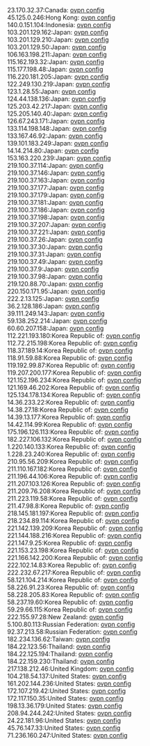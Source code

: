 23.170.32.37:Canada: [ovpn config](vpn/23_170_32_37.ovpn)  
45.125.0.246:Hong Kong: [ovpn config](vpn/45_125_0_246.ovpn)  
140.0.151.104:Indonesia: [ovpn config](vpn/140_0_151_104.ovpn)  
103.201.129.162:Japan: [ovpn config](vpn/103_201_129_162.ovpn)  
103.201.129.210:Japan: [ovpn config](vpn/103_201_129_210.ovpn)  
103.201.129.50:Japan: [ovpn config](vpn/103_201_129_50.ovpn)  
106.163.198.211:Japan: [ovpn config](vpn/106_163_198_211.ovpn)  
115.162.193.32:Japan: [ovpn config](vpn/115_162_193_32.ovpn)  
115.177.198.48:Japan: [ovpn config](vpn/115_177_198_48.ovpn)  
116.220.181.205:Japan: [ovpn config](vpn/116_220_181_205.ovpn)  
122.249.130.219:Japan: [ovpn config](vpn/122_249_130_219.ovpn)  
123.1.28.55:Japan: [ovpn config](vpn/123_1_28_55.ovpn)  
124.44.138.136:Japan: [ovpn config](vpn/124_44_138_136.ovpn)  
125.203.42.217:Japan: [ovpn config](vpn/125_203_42_217.ovpn)  
125.205.140.40:Japan: [ovpn config](vpn/125_205_140_40.ovpn)  
126.67.243.171:Japan: [ovpn config](vpn/126_67_243_171.ovpn)  
133.114.198.148:Japan: [ovpn config](vpn/133_114_198_148.ovpn)  
133.167.46.92:Japan: [ovpn config](vpn/133_167_46_92.ovpn)  
139.101.183.249:Japan: [ovpn config](vpn/139_101_183_249.ovpn)  
14.14.214.80:Japan: [ovpn config](vpn/14_14_214_80.ovpn)  
153.163.220.239:Japan: [ovpn config](vpn/153_163_220_239.ovpn)  
219.100.37.114:Japan: [ovpn config](vpn/219_100_37_114.ovpn)  
219.100.37.146:Japan: [ovpn config](vpn/219_100_37_146.ovpn)  
219.100.37.163:Japan: [ovpn config](vpn/219_100_37_163.ovpn)  
219.100.37.177:Japan: [ovpn config](vpn/219_100_37_177.ovpn)  
219.100.37.179:Japan: [ovpn config](vpn/219_100_37_179.ovpn)  
219.100.37.181:Japan: [ovpn config](vpn/219_100_37_181.ovpn)  
219.100.37.186:Japan: [ovpn config](vpn/219_100_37_186.ovpn)  
219.100.37.198:Japan: [ovpn config](vpn/219_100_37_198.ovpn)  
219.100.37.207:Japan: [ovpn config](vpn/219_100_37_207.ovpn)  
219.100.37.221:Japan: [ovpn config](vpn/219_100_37_221.ovpn)  
219.100.37.26:Japan: [ovpn config](vpn/219_100_37_26.ovpn)  
219.100.37.30:Japan: [ovpn config](vpn/219_100_37_30.ovpn)  
219.100.37.31:Japan: [ovpn config](vpn/219_100_37_31.ovpn)  
219.100.37.49:Japan: [ovpn config](vpn/219_100_37_49.ovpn)  
219.100.37.9:Japan: [ovpn config](vpn/219_100_37_9.ovpn)  
219.100.37.98:Japan: [ovpn config](vpn/219_100_37_98.ovpn)  
219.120.88.70:Japan: [ovpn config](vpn/219_120_88_70.ovpn)  
220.150.171.95:Japan: [ovpn config](vpn/220_150_171_95.ovpn)  
222.2.13.125:Japan: [ovpn config](vpn/222_2_13_125.ovpn)  
36.2.128.186:Japan: [ovpn config](vpn/36_2_128_186.ovpn)  
39.111.249.143:Japan: [ovpn config](vpn/39_111_249_143.ovpn)  
59.138.252.214:Japan: [ovpn config](vpn/59_138_252_214.ovpn)  
60.60.207.158:Japan: [ovpn config](vpn/60_60_207_158.ovpn)  
112.221.193.180:Korea Republic of: [ovpn config](vpn/112_221_193_180.ovpn)  
112.72.215.198:Korea Republic of: [ovpn config](vpn/112_72_215_198.ovpn)  
118.37.189.14:Korea Republic of: [ovpn config](vpn/118_37_189_14.ovpn)  
118.91.59.88:Korea Republic of: [ovpn config](vpn/118_91_59_88.ovpn)  
119.192.99.87:Korea Republic of: [ovpn config](vpn/119_192_99_87.ovpn)  
119.207.200.177:Korea Republic of: [ovpn config](vpn/119_207_200_177.ovpn)  
121.152.196.234:Korea Republic of: [ovpn config](vpn/121_152_196_234.ovpn)  
121.169.46.202:Korea Republic of: [ovpn config](vpn/121_169_46_202.ovpn)  
125.134.178.134:Korea Republic of: [ovpn config](vpn/125_134_178_134.ovpn)  
14.36.233.22:Korea Republic of: [ovpn config](vpn/14_36_233_22.ovpn)  
14.38.27.18:Korea Republic of: [ovpn config](vpn/14_38_27_18.ovpn)  
14.39.13.177:Korea Republic of: [ovpn config](vpn/14_39_13_177.ovpn)  
14.42.114.99:Korea Republic of: [ovpn config](vpn/14_42_114_99.ovpn)  
175.196.126.113:Korea Republic of: [ovpn config](vpn/175_196_126_113.ovpn)  
182.227.106.132:Korea Republic of: [ovpn config](vpn/182_227_106_132.ovpn)  
1.220.140.133:Korea Republic of: [ovpn config](vpn/1_220_140_133.ovpn)  
1.228.23.240:Korea Republic of: [ovpn config](vpn/1_228_23_240.ovpn)  
210.95.56.209:Korea Republic of: [ovpn config](vpn/210_95_56_209.ovpn)  
211.110.167.182:Korea Republic of: [ovpn config](vpn/211_110_167_182.ovpn)  
211.196.44.106:Korea Republic of: [ovpn config](vpn/211_196_44_106.ovpn)  
211.207.103.126:Korea Republic of: [ovpn config](vpn/211_207_103_126.ovpn)  
211.209.76.208:Korea Republic of: [ovpn config](vpn/211_209_76_208.ovpn)  
211.223.119.58:Korea Republic of: [ovpn config](vpn/211_223_119_58.ovpn)  
211.47.98.8:Korea Republic of: [ovpn config](vpn/211_47_98_8.ovpn)  
218.145.181.197:Korea Republic of: [ovpn config](vpn/218_145_181_197.ovpn)  
218.234.89.114:Korea Republic of: [ovpn config](vpn/218_234_89_114.ovpn)  
221.142.139.209:Korea Republic of: [ovpn config](vpn/221_142_139_209.ovpn)  
221.144.188.216:Korea Republic of: [ovpn config](vpn/221_144_188_216.ovpn)  
221.147.9.25:Korea Republic of: [ovpn config](vpn/221_147_9_25.ovpn)  
221.153.23.198:Korea Republic of: [ovpn config](vpn/221_153_23_198.ovpn)  
221.166.142.200:Korea Republic of: [ovpn config](vpn/221_166_142_200.ovpn)  
222.102.14.83:Korea Republic of: [ovpn config](vpn/222_102_14_83.ovpn)  
222.232.67.217:Korea Republic of: [ovpn config](vpn/222_232_67_217.ovpn)  
58.121.104.214:Korea Republic of: [ovpn config](vpn/58_121_104_214.ovpn)  
58.226.91.23:Korea Republic of: [ovpn config](vpn/58_226_91_23.ovpn)  
58.228.205.83:Korea Republic of: [ovpn config](vpn/58_228_205_83.ovpn)  
58.237.19.60:Korea Republic of: [ovpn config](vpn/58_237_19_60.ovpn)  
59.29.66.115:Korea Republic of: [ovpn config](vpn/59_29_66_115.ovpn)  
222.155.97.28:New Zealand: [ovpn config](vpn/222_155_97_28.ovpn)  
5.100.80.113:Russian Federation: [ovpn config](vpn/5_100_80_113.ovpn)  
92.37.213.58:Russian Federation: [ovpn config](vpn/92_37_213_58.ovpn)  
182.234.136.62:Taiwan: [ovpn config](vpn/182_234_136_62.ovpn)  
184.22.123.56:Thailand: [ovpn config](vpn/184_22_123_56.ovpn)  
184.22.125.194:Thailand: [ovpn config](vpn/184_22_125_194.ovpn)  
184.22.159.230:Thailand: [ovpn config](vpn/184_22_159_230.ovpn)  
217.138.212.46:United Kingdom: [ovpn config](vpn/217_138_212_46.ovpn)  
104.218.54.137:United States: [ovpn config](vpn/104_218_54_137.ovpn)  
161.202.144.236:United States: [ovpn config](vpn/161_202_144_236.ovpn)  
172.107.219.42:United States: [ovpn config](vpn/172_107_219_42.ovpn)  
172.117.150.35:United States: [ovpn config](vpn/172_117_150_35.ovpn)  
198.13.36.179:United States: [ovpn config](vpn/198_13_36_179.ovpn)  
208.94.244.242:United States: [ovpn config](vpn/208_94_244_242.ovpn)  
24.22.181.96:United States: [ovpn config](vpn/24_22_181_96.ovpn)  
45.76.147.33:United States: [ovpn config](vpn/45_76_147_33.ovpn)  
71.236.160.247:United States: [ovpn config](vpn/71_236_160_247.ovpn)  
